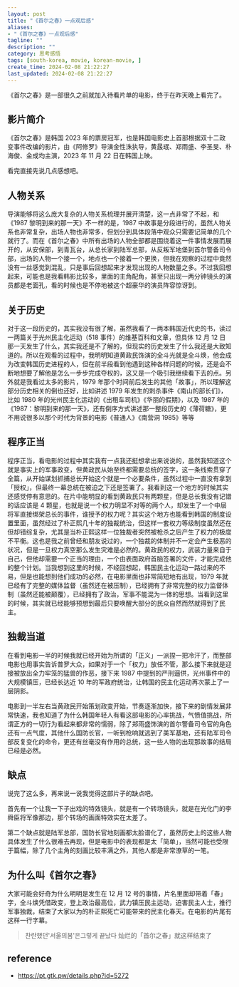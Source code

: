 ```yaml
---
layout: post
title: "《首尔之春》一点观后感"
aliases:
- "《首尔之春》一点观后感"
tagline: ""
description: ""
category: 思考感悟
tags: [south-korea, movie, korean-movie, ]
create_time: 2024-02-08 21:22:27
last_updated: 2024-02-08 21:22:27
---
```


《首尔之春》是一部很久之前就加入待看片单的电影，终于在昨天晚上看完了。

## 影片简介

《首尔之春》是韩国 2023 年的票房冠军，也是韩国电影史上首部根据双十二政变事件改编的影片，由《阿修罗》导演金性洙执导，黄晸珉、郑雨盛、李圣旻、朴海俊、金成均主演，2023 年 11 月 22 日在韩国上映。

看完直接先说几点感想吧。

## 人物关系

导演能够将这么庞大复杂的人物关系梳理并展开清楚，这一点非常了不起，和《1987 黎明到来的那一天》不一样的是，1987 中故事是分段进行的，虽然人物关系也非常复杂，出场人物也非常多，但划分到具体段落中观众只需要记简单的几个就行了。而在《首尔之春》中所有出场的人物全部都是围绕着这一件事情发展而展开的，从安保部，到青瓦台，从总长家到陆军总部，从反叛军地堡到首尔警备司令部，出场的人物一个接一个，地点也一个接着一个更换，但我在观察的过程中竟然没有一丝感觉到混乱，只是事后回想起来才发现出现的人物数量之多。不过我回想起来，可能也是我看韩影比较多，里面的主角配角，甚至只出现一两分钟镜头的演员都是老面孔，看的时候也是不停地被这个超豪华的演员阵容惊讶到。

## 关于历史

对于这一段历史的，其实我没有很了解，虽然我看了一两本韩国近代史的书，读过一两篇关于光州民主化运动（518 事件）的维基百科和文章，但具体 12 月 12 日那一天发生了什么，其实我还是不了解的，但现实的历史发生了什么我还是大致知道的。所以在观看的过程中，我明明知道黄政民饰演的全斗光就是全斗焕，他会成为改变韩国历史进程的人，但在前半段看到他遇到这种各样问题的时候，还是会不断地想要了解他是怎么一步步完成夺权的，这又是一个吸引我继续看下去的点。另外就是我看过太多的影片，1979 年那个时间前后发生的其他「故事」，所以理解这部分历史相关的倒也还好，比如讲述 1979 年发生的刺杀事件《南山的部长们》，比如 1980 年的光州民主化运动的《出租车司机》《华丽的假期》，以及 1987 年的《1987：黎明到来的那一天》，还有倒序方式讲述那一整段历史的《薄荷糖》，更不用说很多以那个时代为背景的电影《普通人》《南营洞 1985》等等

## 程序正当

程序正当，看电影的过程中其实我有一点我还挺想拿出来说说的，虽然我知道这个就是事实上的军事政变，但黄政民从始至终都需要总统的签字，这一条线索贯穿了全篇，从开始谋划抓捕总长开始这个就是一个必要条件，虽然过程中一直没有拿到「授权」，但最终一幕总统在被迫之下还是签署了。我看到这一个地方的时候其实还感觉停有意思的。在片中能明显的看到黄政民只有两颗星，但是总长我没有记错的话应该是 4 颗星，也就是说一个权力明显不对等的两个人，却发生了一个中层将军直接绑架总长的事件，谁授予的权力呢？其实这个地方也能看到韩国的制度设置里面，虽然经过了朴正熙几十年的独裁统治，但这样一套权力等级制度虽然还在但却错综复杂，尤其是当朴正熙这样一位独裁者突然被枪杀之后产生了权力的极度不平衡。这也是我之前曾经和朋友说过的，一个独裁的体制并不一定会产生极恶的状况，但是一旦权力真空那么发生灾难是必然的。黄政民的权力，武装力量来自于自己，但他却需要一个正当的理由，一个由表面政府首脑签署的文件，才能完成他的整个计划。当我想到这里的时候，不经回想起，韩国民主化运动一路过来的不易，但是也能想到他们成功的必然，在电影里面也非常简短地有出现，1979 年就已经有了完整的媒体监督（虽然还在被压制），已经拥有了非常完整的权力监督体制（虽然还能被颠覆），已经拥有了政治，军事不能混为一体的思想。当看到这里的时候，其实就已经能够预想到最后只要唤醒大部分的民众自然而然就得到了民主。

## 独裁当道

在看到电影一半的时候我就已经开始为所谓的「正义」一派捏一把冷汗了，而整部电影也用事实告诉普罗大众，如果对于一个「权力」放任不管，那么接下来就是迎接被放出全力牢笼的猛兽的作恶，接下来 1987 中提到的严刑逼供，光州事件中的大规模镇压，已经长达近 10 年的军政府统治，让韩国的民主化运动再次蒙上了一层阴影。

电影到一半左右当黄政民开始策划政变开始，节奏逐渐加快，接下来的剧情发展非常快速，我也知道了为什么韩国年轻人有看这部电影的心率挑战，气愤值挑战，所谓正方的一切行为看起来都非常的懦弱，除了郑雨盛饰演的首尔警备司令官的角色还有一点气度，其他什么国防长官，一听到枪响就逃到了美军基地，还有陆军司令部反复变化的命令，更还有丝毫没有作用的总统，这一些人物的出现那故事的结局已经是必然。

## 缺点

说完了这么多，再来说一说我觉得这部片子的缺点吧。

首先有一个让我一下子出戏的特效镜头，就是有一个转场镜头，就是在光化门的李舜臣将军像那边，那个转场的画面特效实在太差了。

第二个缺点就是陆军总部，国防长官地刻画都太脸谱化了，虽然历史上的这些人物具体发生了什么很难去再现，但是电影中的表现都是太「简单」，当然可能也受限于篇幅，除了几个主角的刻画比较丰满之外，其他人都是非常潦草的一笔。

## 为什么叫《首尔之春》

大家可能会好奇为什么明明是发生在 12 月 12 号的事情，片名里面却带着「春」字，全斗焕凭借政变，登上政治最高位，武力镇压民主运动，迫害民主人士，推行军事独裁，结束了大家以为的朴正熙死亡可能带来的民主化春天。在电影的片尾有这样一行字幕。

> 찬란했던'서울의봄'은그렇게 끝났다
> 灿烂的「首尔之春」就这样结束了

## reference

- <https://pt.gtk.pw/details.php?id=5272>
